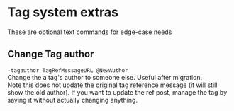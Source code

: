# Tag system extras
These are optional text commands for edge-case needs

## Change Tag author
`-tagauthor TagRefMessageURL @NewAuthor`     
Change the a tag's author to someone else. Useful after migration.      
Note this does not update the original tag reference message (it will still show the old author). If you want to update the ref post, manage the tag by saving it without actually changing anything.